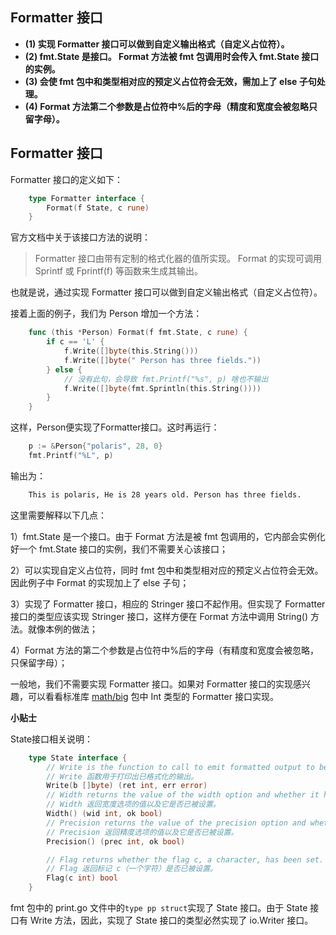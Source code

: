 ## Formatter 接口

- **(1) 实现 Formatter 接口可以做到自定义输出格式（自定义占位符）。**
- **(2) fmt.State 是接口。 Format 方法被 fmt 包调用时会传入 fmt.State 接口的实例。**
- **(3) 会使 fmt 包中和类型相对应的预定义占位符会无效，需加上了 else 子句处理。**
- **(4) Format 方法第二个参数是占位符中%后的字母（精度和宽度会被忽略只留字母）。**

## Formatter 接口

Formatter 接口的定义如下：

```go
    type Formatter interface {
        Format(f State, c rune)
    }
```

官方文档中关于该接口方法的说明：

> Formatter 接口由带有定制的格式化器的值所实现。 Format 的实现可调用 Sprintf 或 Fprintf(f) 等函数来生成其输出。

也就是说，通过实现 Formatter 接口可以做到自定义输出格式（自定义占位符）。

接着上面的例子，我们为 Person 增加一个方法：

```go
    func (this *Person) Format(f fmt.State, c rune) {
        if c == 'L' {
            f.Write([]byte(this.String()))
            f.Write([]byte(" Person has three fields."))
        } else {
            // 没有此句，会导致 fmt.Printf("%s", p) 啥也不输出
            f.Write([]byte(fmt.Sprintln(this.String())))
        }
    }
```

这样，Person便实现了Formatter接口。这时再运行：

```go
    p := &Person{"polaris", 28, 0}
    fmt.Printf("%L", p)
```

输出为：

```bash
    This is polaris, He is 28 years old. Person has three fields.
```

这里需要解释以下几点：

1）fmt.State 是一个接口。由于 Format 方法是被 fmt 包调用的，它内部会实例化好一个 fmt.State 接口的实例，我们不需要关心该接口；

2）可以实现自定义占位符，同时 fmt 包中和类型相对应的预定义占位符会无效。因此例子中 Format 的实现加上了 else 子句；

3）实现了 Formatter 接口，相应的 Stringer 接口不起作用。但实现了 Formatter 接口的类型应该实现 Stringer 接口，这样方便在 Format 方法中调用 String() 方法。就像本例的做法；

4）Format 方法的第二个参数是占位符中%后的字母（有精度和宽度会被忽略，只保留字母）；

一般地，我们不需要实现 Formatter 接口。如果对 Formatter 接口的实现感兴趣，可以看看标准库 [math/big](http://docscn.studygolang.com/src/math/big/floatconv.go?s=7989:8041#L261) 包中 Int 类型的 Formatter 接口实现。

**小贴士**

State接口相关说明：

```go
    type State interface {
        // Write is the function to call to emit formatted output to be printed.
        // Write 函数用于打印出已格式化的输出。
        Write(b []byte) (ret int, err error)
        // Width returns the value of the width option and whether it has been set.
        // Width 返回宽度选项的值以及它是否已被设置。
        Width() (wid int, ok bool)
        // Precision returns the value of the precision option and whether it has been set.
        // Precision 返回精度选项的值以及它是否已被设置。
        Precision() (prec int, ok bool)

        // Flag returns whether the flag c, a character, has been set.
        // Flag 返回标记 c（一个字符）是否已被设置。
        Flag(c int) bool
    }
```

fmt 包中的 print.go 文件中的`type pp struct`实现了 State 接口。由于 State 接口有 Write 方法，因此，实现了 State 接口的类型必然实现了 io.Writer 接口。
